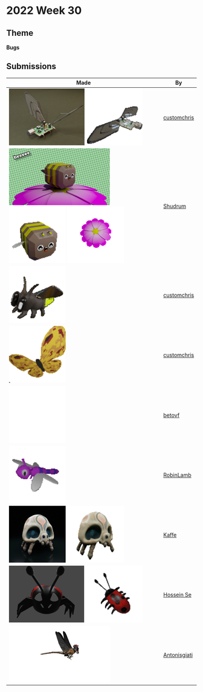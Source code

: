 # 2022 Week 30


## Theme

**Bugs**


## Submissions

| Made | By |
|------|----|
| <img src="./customchris/SpyBugBug.png" height="150" /> <img src="./customchris/6nu9gy.gif" height="150" /> | [customchris](./customchris/) |
| <img src="./Shudrum/Bee.png" height="150" /> <img src="./Shudrum/Bee.gif" height="150" /> <img src="./Shudrum/Flower.gif" height="150" /> | [Shudrum](./Shudrum/) |
| <img src="./customchris/6o24dm.gif" height="150" /> | [customchris](./customchris/) |
| <img src="./customchris/ButterflyGif.gif" height="150" /> | [customchris](./customchris/) |
| <img src="./betovf/ladybug.gif" height="150" /> | [betovf](./betovf/) |
| <img src="./RobinLamb/Dragonfly.gif" height="150" /> | [RobinLamb](./RobinLamb/) |
| <img src="./Kaffe/render_submit.jpg" height="150" /> <img src="./Kaffe/skullbuggif.gif" height="150" /> | [Kaffe](./Kaffe/) |
| <img src="./HosseinSe/WhatsApp Image 2022-07-29 at 10.16.53 PM.jpeg" height="150" /> <img src="./HosseinSe/movie-unscreen.gif" height="150" /> | [Hossein Se](./HosseinSe/) |
| <img src="./Antonisgiati/bug.png" height="150" /> | [Antonisgiati](./Antonisgiati/) |
